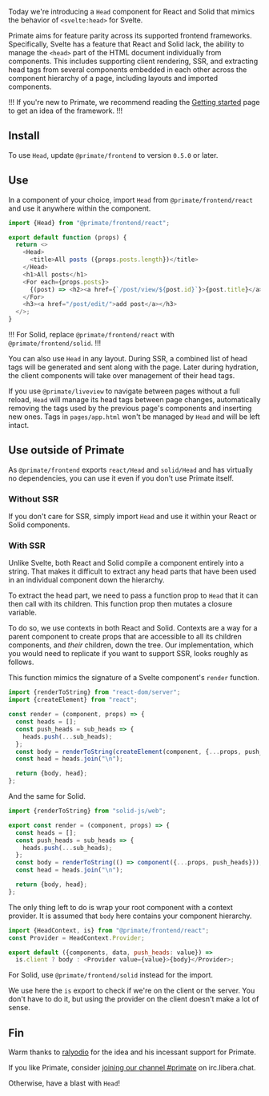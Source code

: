 Today we're introducing a `Head` component for React and Solid that mimics the 
behavior of `<svelte:head>` for Svelte.

Primate aims for feature parity across its supported frontend frameworks.
Specifically, Svelte has a feature that React and Solid lack, the ability to
manage the `<head>` part of the HTML document individually from components.
This includes supporting client rendering, SSR, and extracting head tags from
several components embedded in each other across the component hierarchy of a
page, including layouts and imported components.

!!!
If you're new to Primate, we recommend reading the [Getting started] page to
get an idea of the framework.
!!!

## Install

To use `Head`, update `@primate/frontend` to version `0.5.0` or later.

## Use

In a component of your choice, import `Head` from `@primate/frontend/react` and
use it anywhere within the component.

```js caption=components/PostIndex.jsx
import {Head} from "@primate/frontend/react";

export default function (props) {
  return <>
    <Head>
      <title>All posts ({props.posts.length})</title>
    </Head>
    <h1>All posts</h1>
    <For each={props.posts}>
      {(post) => <h2><a href={`/post/view/${post.id}`}>{post.title}</a></h2>}
    </For>
    <h3><a href="/post/edit/">add post</a></h3>
  </>;
}
```

!!!
For Solid, replace `@primate/frontend/react` with `@primate/frontend/solid`.
!!!

You can also use `Head` in any layout. During SSR, a combined list of head
tags will be generated and sent along with the page. Later during hydration,
the client components will take over management of their head tags.

If you use `@primate/liveview` to navigate between pages without a full reload,
`Head` will manage its head tags between page changes, automatically removing 
the tags used by the previous page's components and inserting new ones. Tags in
`pages/app.html` won't be managed by `Head` and will be left intact.

## Use outside of Primate

As `@primate/frontend` exports `react/Head` and `solid/Head` and has virtually 
no  dependencies, you can use it even if you don't use Primate itself.

### Without SSR

If you don't care for SSR, simply import `Head` and use it within your React 
or Solid components.

### With SSR

Unlike Svelte, both React and Solid compile a component entirely into a string.
That makes it difficult to extract any head parts that have been used in an
individual component down the hierarchy.

To extract the head part, we need to pass a function prop to `Head` that it can
then call with its children. This function prop then mutates a closure
variable.

To do so, we use contexts in both React and Solid. Contexts are a way for a
parent component to create props that are accessible to all its children
components, and *their* children, down the tree. Our implementation, which
you would need to replicate if you want to support SSR, looks roughly as
follows.

This function mimics the signature of a Svelte component's `render` function.

```js caption=server-render-react.js
import {renderToString} from "react-dom/server";
import {createElement} from "react";

const render = (component, props) => {
  const heads = [];
  const push_heads = sub_heads => {
    heads.push(...sub_heads);
  };
  const body = renderToString(createElement(component, {...props, push_heads}));
  const head = heads.join("\n");

  return {body, head};
};
```

And the same for Solid.

```js caption=server-render-solid.js
import {renderToString} from "solid-js/web";

export const render = (component, props) => {
  const heads = [];
  const push_heads = sub_heads => {
    heads.push(...sub_heads);
  };
  const body = renderToString(() => component({...props, push_heads}));
  const head = heads.join("\n");

  return {body, head};
};
```

The only thing left to do is wrap your root component with a context provider.
It is assumed that `body` here contains your component hierarchy.

```js caption=root-component-react.jsx
import {HeadContext, is} from "@primate/frontend/react";
const Provider = HeadContext.Provider;

export default ({components, data, push_heads: value}) =>
  is.client ? body : <Provider value={value}>{body}</Provider>;
```

For Solid, use `@primate/frontend/solid` instead for the import.

We use here the `is` export to check if we're on the client or the server. You
don't have to do it, but using the provider on the client doesn't make a lot of
sense.

## Fin

Warm thanks to [ralyodio] for the idea and his incessant support for Primate.

If you like Primate, consider [joining our channel #primate][irc] on 
irc.libera.chat.

Otherwise, have a blast with `Head`!

[Getting started]: /guide/getting-started
[irc]: https://web.libera.chat#primate
[ralyodio]: https://github.com/ralyodio
